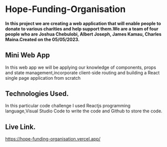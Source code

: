 # Hope-Funding-Organisation

#### In this project we are creating a web application that will enable people to donate to various charities and help support them.We are a team of four people who are Joshua Chebulobi, Albert Joseph, James Kamau, Charles Maina.Created on the 05/05/2023.

## Mini Web App
In this web app we will be applying our knowledge of components, props and state management,incorporate client-side routing and building a React single page application from scratch

## Technologies Used.
In this particular code challenge I used Reactjs programming language,Visual Studio Code to write the code and Github to store the code.

## Live Link.
https://hope-funding-organisation.vercel.app/